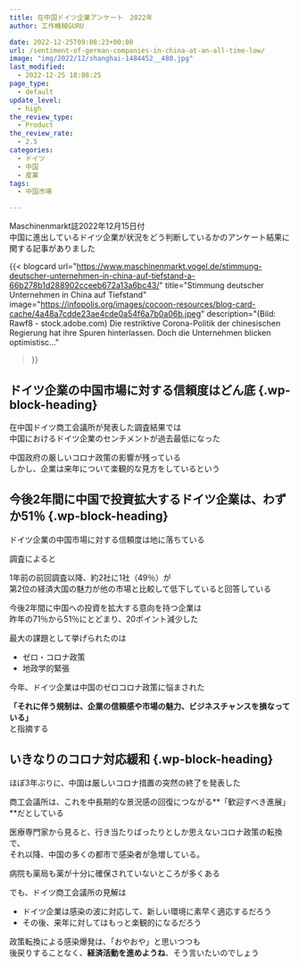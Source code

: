```yaml
---
title: 在中国ドイツ企業アンケート　2022年
author: 工作機械GURU

date: 2022-12-25T09:08:23+00:00
url: /sentiment-of-german-companies-in-china-at-an-all-time-low/
image: "img/2022/12/shanghai-1484452__480.jpg"
last_modified:
  - 2022-12-25 18:08:25
page_type:
  - default
update_level:
  - high
the_review_type:
  - Product
the_review_rate:
  - 2.5
categories:
  - ドイツ
  - 中国
  - 産業
tags:
  - 中国市場

---
```

Maschinenmarkt誌2022年12月15日付  
中国に進出しているドイツ企業が状況をどう判断しているかのアンケート結果に関する記事がありました

{{< blogcard
url="https://www.maschinenmarkt.vogel.de/stimmung-deutscher-unternehmen-in-china-auf-tiefstand-a-66b278b1d288902cceeb672a13a6bc43/"
title="Stimmung deutscher Unternehmen in China auf Tiefstand"
image="https://infopolis.org/images/cocoon-resources/blog-card-cache/4a48a7cdde23ae4cde0a54f6a7b0a06b.jpeg"
description="(Bild: Rawf8 - stock.adobe.com) Die restriktive Corona-Politik der chinesischen Regierung hat ihre Spuren hinterlassen. Doch die Unternehmen blicken optimistisc..."
>}} 

## ドイツ企業の中国市場に対する信頼度はどん底 {.wp-block-heading}

在中国ドイツ商工会議所が発表した調査結果では  
中国におけるドイツ企業のセンチメントが過去最低になった

中国政府の厳しいコロナ政策の影響が残っている  
しかし、企業は来年について楽観的な見方をしているという

## 今後2年間に中国で投資拡大するドイツ企業は、わずか51％ {.wp-block-heading}

ドイツ企業の中国市場に対する信頼度は地に落ちている

調査によると

1年前の前回調査以降、約2社に1社（49％）が  
第2位の経済大国の魅力が他の市場と比較して低下していると回答している

今後2年間に中国への投資を拡大する意向を持つ企業は  
昨年の71％から51％にとどまり、20ポイント減少した

最大の課題として挙げられたのは

<ul class="wp-block-list">
  <li>
    ゼロ・コロナ政策
  </li>
  <li>
    地政学的緊張
  </li>
</ul>

今年、ドイツ企業は中国のゼロコロナ政策に悩まされた

**<span class="fz-20px"><span class="marker-under">「それに伴う規制は、企業の信頼感や市場の魅力、ビジネスチャンスを損なっている」</span></span>**  
と指摘する

## いきなりのコロナ対応緩和 {.wp-block-heading}

ほぼ3年ぶりに、中国は厳しいコロナ措置の突然の終了を発表した

商工会議所は、これを中長期的な景況感の回復につながる**<span class="fz-20px"><span class="marker-under">「歓迎すべき進展」</span></span>**だとしている

医療専門家から見ると、行き当たりばったりとしか思えないコロナ政策の転換で、  
それ以降、中国の多くの都市で感染者が急増している。

病院も薬局も薬が十分に確保されていないところが多くある

でも、ドイツ商工会議所の見解は

<ul class="wp-block-list">
  <li>
    ドイツ企業は感染の波に対応して、新しい環境に素早く適応するだろう
  </li>
  <li>
    その後、来年に対してはもっと楽観的になるだろう
  </li>
</ul>

政策転換による感染爆発は、「おやおや」と思いつつも  
後戻りすることなく、**<span class="fz-20px"><span class="marker">経済活動を進めようね</span></span>**、そう言いたいのでしょう